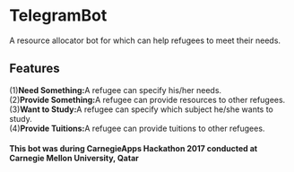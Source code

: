 # TelegramBot
A resource allocator bot for which can help refugees to meet their needs.

## Features
(1)<b>Need Something:</b>A refugee can specify his/her needs.<br>
(2)<b>Provide Something:</b>A refugee can provide resources to other refugees.<br>
(3)<b>Want to Study:</b>A refugee can specify which subject he/she wants to study.<br>
(4)<b>Provide Tuitions:</b>A refugee can provide tuitions to other refugees.<br>

#### This bot was during CarnegieApps Hackathon 2017 conducted at Carnegie Mellon University, Qatar
